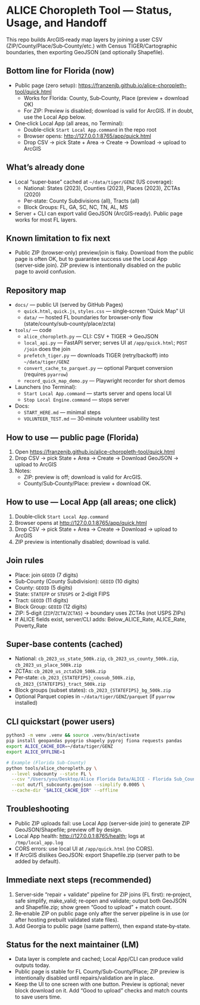 # ALICE Choropleth Tool — Status, Usage, and Handoff

This repo builds ArcGIS‑ready map layers by joining a user CSV (ZIP/County/Place/Sub‑County/etc.) with Census TIGER/Cartographic boundaries, then exporting GeoJSON (and optionally Shapefile).

## Bottom line for Florida (now)
- Public page (zero setup): https://franzenjb.github.io/alice-choropleth-tool/quick.html
  - Works for Florida: County, Sub‑County, Place (preview + download OK)
  - For ZIP: Preview is disabled; download is valid for ArcGIS. If in doubt, use the Local App below.
- One‑click Local App (all areas, no Terminal):
  - Double‑click `Start Local App.command` in the repo root
  - Browser opens: http://127.0.0.1:8765/app/quick.html
  - Drop CSV → pick State + Area → Create → Download → upload to ArcGIS

## What’s already done
- Local “super‑base” cached at `~/data/tiger/GENZ` (US coverage):
  - National: States (2023), Counties (2023), Places (2023), ZCTAs (2020)
  - Per‑state: County Subdivisions (all), Tracts (all)
  - Block Groups: FL, GA, SC, NC, TN, AL, MS
- Server + CLI can export valid GeoJSON (ArcGIS‑ready). Public page works for most FL layers.

## Known limitation to fix next
- Public ZIP (browser‑only) preview/join is flaky. Download from the public page is often OK, but to guarantee success use the Local App (server‑side join). ZIP preview is intentionally disabled on the public page to avoid confusion.

## Repository map
- `docs/` — public UI (served by GitHub Pages)
  - `quick.html`, `quick.js`, `styles.css` — single‑screen “Quick Map” UI
  - `data/` — hosted FL boundaries for browser‑only flow (state/county/sub‑county/place/zcta)
- `tools/` — code
  - `alice_choropleth.py` — CLI: CSV + TIGER → GeoJSON
  - `local_api.py` — FastAPI server; serves UI at `/app/quick.html`; `POST /join` does the join
  - `prefetch_tiger.py` — downloads TIGER (retry/backoff) into `~/data/tiger/GENZ`
  - `convert_cache_to_parquet.py` — optional Parquet conversion (requires `pyarrow`)
  - `record_quick_map_demo.py` — Playwright recorder for short demos
- Launchers (no Terminal):
  - `Start Local App.command` — starts server and opens local UI
  - `Stop Local Engine.command` — stops server
- Docs:
  - `START_HERE.md` — minimal steps
  - `VOLUNTEER_TEST.md` — 30‑minute volunteer usability test

## How to use — public page (Florida)
1) Open https://franzenjb.github.io/alice-choropleth-tool/quick.html
2) Drop CSV → pick State + Area → Create → Download GeoJSON → upload to ArcGIS
3) Notes:
   - ZIP: preview is off; download is valid for ArcGIS.
   - County/Sub‑County/Place: preview + download OK.

## How to use — Local App (all areas; one click)
1) Double‑click `Start Local App.command`
2) Browser opens at http://127.0.0.1:8765/app/quick.html
3) Drop CSV → pick State + Area → Create → Download → upload to ArcGIS
4) ZIP preview is intentionally disabled; download is valid.

## Join rules
- Place: join `GEOID` (7 digits)
- Sub‑County (County Subdivision): `GEOID` (10 digits)
- County: `GEOID` (5 digits)
- State: `STATEFP` or `STUSPS` or 2‑digit FIPS
- Tract: `GEOID` (11 digits)
- Block Group: `GEOID` (12 digits)
- ZIP: 5‑digit (`ZIP`/`ZCTA`/`ZCTA5`) → boundary uses ZCTAs (not USPS ZIPs)
- If ALICE fields exist, server/CLI adds: Below_ALICE_Rate, ALICE_Rate, Poverty_Rate

## Super‑base contents (cached)
- National: `cb_2023_us_state_500k.zip`, `cb_2023_us_county_500k.zip`, `cb_2023_us_place_500k.zip`
- ZCTAs: `cb_2020_us_zcta520_500k.zip`
- Per‑state: `cb_2023_{STATEFIPS}_cousub_500k.zip`, `cb_2023_{STATEFIPS}_tract_500k.zip`
- Block groups (subset states): `cb_2023_{STATEFIPS}_bg_500k.zip`
- Optional Parquet copies in `~/data/tiger/GENZ/parquet` (if `pyarrow` installed)

## CLI quickstart (power users)
```bash
python3 -m venv .venv && source .venv/bin/activate
pip install geopandas pyogrio shapely pyproj fiona requests pandas
export ALICE_CACHE_DIR=~/data/tiger/GENZ
export ALICE_OFFLINE=1

# Example (Florida Sub-County)
python tools/alice_choropleth.py \
  --level subcounty --state FL \
  --csv "/Users/you/Desktop/Alice Florida Data/ALICE - Florida Sub_County Data.csv" \
  --out out/fl_subcounty.geojson --simplify 0.0005 \
  --cache-dir "$ALICE_CACHE_DIR" --offline
```

## Troubleshooting
- Public ZIP uploads fail: use Local App (server‑side join) to generate ZIP GeoJSON/Shapefile; preview off by design.
- Local App health: http://127.0.0.1:8765/health; logs at `/tmp/local_app.log`
- CORS errors: use local UI at `/app/quick.html` (no CORS).
- If ArcGIS dislikes GeoJSON: export Shapefile.zip (server path to be added by default).

## Immediate next steps (recommended)
1) Server‑side “repair + validate” pipeline for ZIP joins (FL first): re‑project, safe simplify, make_valid; re‑open and validate; output both GeoJSON and Shapefile.zip; show green “Good to upload” + match count.
2) Re‑enable ZIP on public page only after the server pipeline is in use (or after hosting prebuilt validated state files).
3) Add Georgia to public page (same pattern), then expand state‑by‑state.

## Status for the next maintainer (LM)
- Data layer is complete and cached; Local App/CLI can produce valid outputs today.
- Public page is stable for FL County/Sub‑County/Place; ZIP preview is intentionally disabled until repairs/validation are in place.
- Keep the UI to one screen with one button. Preview is optional; never block download on it. Add “Good to upload” checks and match counts to save users time.

